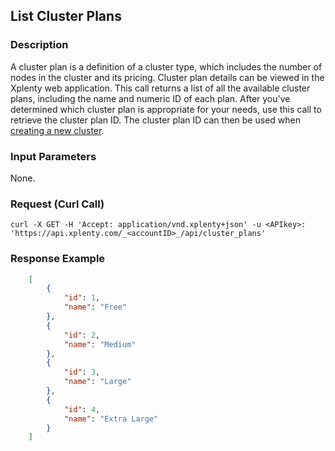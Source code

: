 ## List Cluster Plans

### Description
A cluster plan is a definition of a cluster type, which includes the number of nodes in the cluster and its pricing. Cluster plan details can be viewed in the Xplenty web application.
This call returns a list of all the available cluster plans, including the name and numeric ID of each plan. After you've determined which cluster plan is appropriate for your needs, use this call to retrieve the cluster plan ID. The cluster plan ID can then be used when [creating a new cluster](https://github.com/xplenty/xplenty-api-doc/blob/master/sections/Create%20Cluster.md).

### Input Parameters
None.

### Request (Curl Call)
```shell
curl -X GET -H 'Accept: application/vnd.xplenty+json' -u <APIkey>: 'https://api.xplenty.com/_<accountID>_/api/cluster_plans'
```
### Response Example
```json
    [
        {
            "id": 1,
            "name": "Free"
        },
        {
            "id": 2,
            "name": "Medium"
        },
        {
            "id": 3,
            "name": "Large"
        },
        {
            "id": 4,
            "name": "Extra Large"
        }
    ]
```

